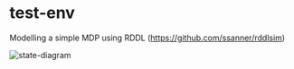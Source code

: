 # test-env
Modelling a simple MDP using RDDL (https://github.com/ssanner/rddlsim)


![state-diagram](https://user-images.githubusercontent.com/62174651/164157984-ce951c3f-ef4b-49bc-bb7f-905e9c425783.PNG)
